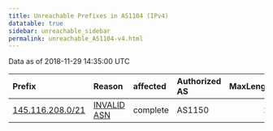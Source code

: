 ```yaml
---
title: Unreachable Prefixes in AS1104 (IPv4)
datatable: true
sidebar: unreachable_sidebar
permalink: unreachable_AS1104-v4.html
---
```


Data as of 2018-11-29 14:35:00 UTC


<div class="datatable-begin"></div>

| Prefix                                                     | Reason                                                                                                 | affected   | Authorized AS   |   MaxLength | Anchor                                         |   unreachable /24s |
|:-----------------------------------------------------------|:-------------------------------------------------------------------------------------------------------|:-----------|:----------------|------------:|:-----------------------------------------------|-------------------:|
| [145.116.208.0/21](https://stat.ripe.net/145.116.208.0/21) | [INVALID ASN](https://rpki-validator.ripe.net/announcement-preview?asn=AS1104&prefix=145.116.208.0/21) | complete   | AS1150          |          20 | [RIPE](unreachable_RIPE_NCC_RPKI_Root-v4.html) |                  8 |

<div class="datatable-end"></div>